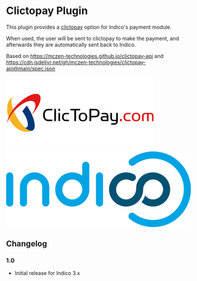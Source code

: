 # Clictopay Plugin

This plugin provides a [clictopay](https://monetiquetunisie.com) option for Indico's payment module.

When used, the user will be sent to clictopay to make the payment, and afterwards
they are automatically sent back to Indico.

Based on https://mczen-technologies.github.io/clictopay-api and https://cdn.jsdelivr.net/gh/mczen-technologies/clictopay-api@main/spec.json

![clictopay logo](https://github.com/DeMiro5001/payment_clictopay/blob/1cc95827a68dc10e0fb5dcc16e9b102b49134dad/indico_payment_clictopay/static/images/logo.png)
![indico logo](https://github.com/indico/indico/raw/master/indico/web/static/images/logo_indico.png)


## Changelog

### 1.0

- Initial release for Indico 3.x
